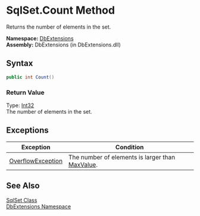 SqlSet.Count Method
===================
Returns the number of elements in the set.

**Namespace:** [DbExtensions][1]  
**Assembly:** DbExtensions (in DbExtensions.dll)

Syntax
------

```csharp
public int Count()
```

### Return Value
Type: [Int32][2]  
The number of elements in the set.

Exceptions
----------

Exception              | Condition                                            
---------------------- | ---------------------------------------------------- 
[OverflowException][3] | The number of elements is larger than [MaxValue][4]. 


See Also
--------
[SqlSet Class][5]  
[DbExtensions Namespace][1]  

[1]: ../README.md
[2]: http://msdn.microsoft.com/en-us/library/td2s409d
[3]: http://msdn.microsoft.com/en-us/library/41ktf3wy
[4]: http://msdn.microsoft.com/en-us/library/92chhbf3
[5]: README.md